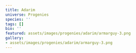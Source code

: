 ```yaml
---
title: Adarim
universe: Progenies
species: ''
tags: []
bio: ''
featured: assets/images/progenies/adarim/armarguy-3.png
gallery:
- assets/images/progenies/adarim/armarguy-3.png
---
```


